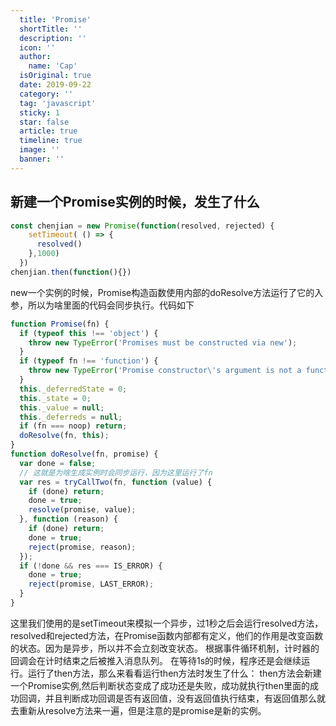 ```yaml
---
  title: 'Promise'
  shortTitle: ''
  description: ''
  icon: ''
  author:
    name: 'Cap'
  isOriginal: true
  date: 2019-09-22
  category: ''
  tag: 'javascript'
  sticky: 1
  star: false
  article: true
  timeline: true
  image: ''
  banner: ''
---
```


  ## 新建一个Promise实例的时候，发生了什么

```javascript
const chenjian = new Promise(function(resolved, rejected) {
    setTimeout( () => {
      resolved()
    },1000)
  })
chenjian.then(function(){})
```

new一个实例的时候，Promise构造函数使用内部的doResolve方法运行了它的入参，所以为啥里面的代码会同步执行。代码如下

```javascript
function Promise(fn) {
  if (typeof this !== 'object') {
    throw new TypeError('Promises must be constructed via new');
  }
  if (typeof fn !== 'function') {
    throw new TypeError('Promise constructor\'s argument is not a function');
  }
  this._deferredState = 0;
  this._state = 0;
  this._value = null;
  this._deferreds = null;
  if (fn === noop) return;
  doResolve(fn, this);
}
function doResolve(fn, promise) {
  var done = false;
  // 这就是为啥生成实例时会同步运行，因为这里运行了fn
  var res = tryCallTwo(fn, function (value) {
    if (done) return;
    done = true;
    resolve(promise, value);
  }, function (reason) {
    if (done) return;
    done = true;
    reject(promise, reason);
  });
  if (!done && res === IS_ERROR) {
    done = true;
    reject(promise, LAST_ERROR);
  }
}
```

这里我们使用的是setTimeout来模拟一个异步，过1秒之后会运行resolved方法，resolved和rejected方法，在Promise函数内部都有定义，他们的作用是改变函数的状态。因为是异步，所以并不会立刻改变状态。
根据事件循环机制，计时器的回调会在计时结束之后被推入消息队列。
在等待1s的时候，程序还是会继续运行。运行了then方法，那么来看看运行then方法时发生了什么：
then方法会新建一个Promise实例,然后判断状态变成了成功还是失败，成功就执行then里面的成功回调，并且判断成功回调是否有返回值，没有返回值执行结束，有返回值那么就去重新从resolve方法来一遍，但是注意的是promise是新的实例。
